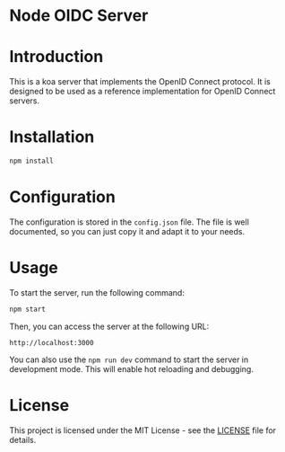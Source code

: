 # Node OIDC Server

# Introduction

This is a koa server that implements the OpenID Connect protocol. It is designed to be used as a reference implementation for OpenID Connect servers.

# Installation

```bash
npm install
```

# Configuration

The configuration is stored in the `config.json` file. The file is well documented, so you can just copy it and adapt it to your needs.

# Usage

To start the server, run the following command:

```bash
npm start
```

Then, you can access the server at the following URL:

```
http://localhost:3000
```

You can also use the `npm run dev` command to start the server in development mode. This will enable hot reloading and debugging.

# License

This project is licensed under the MIT License - see the [LICENSE](LICENSE) file for details. 